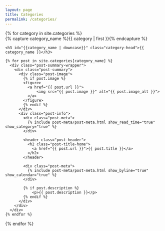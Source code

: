 ```yaml
---
layout: page
title: Categories
permalink: /categories/
---
```


<div id="archives">
{% for category in site.categories %}
  <div class="archive-group">
    {% capture category_name %}{{ category | first }}{% endcapture %}

    <h3 id="{{category_name | downcase}}" class="category-head">{{ category_name }}</h3>

    {% for post in site.categories[category_name] %}
      <div class="post-summary-wrapper">
        <div class="post-summary">
          <div class="post-image">
            {% if post.image %}
            <figure>
              <a href="{{ post.url }}">
                  <img src="{{ post.image }}" alt="{{ post.image_alt }}">
              </a>
            </figure>
            {% endif %}
          </div>
          <div class="post-info">
            <div class="post-meta">
              {% include post-meta/post-meta.html show_read_time="true" show_category="true" %}
            </div>

            <header class="post-header">
              <h2 class="post-title-home">
                <a href="{{ post.url }}">{{ post.title }}</a>
              </h2>
            </header>

            <div class="post-meta">
              {% include post-meta/post-meta.html show_byline="true" show_calendar="true" %}
            </div>

            {% if post.description %}
                <p>{{ post.description }}</p>
            {% endif %}
          </div>
        </div>
      </div>
    {% endfor %}
  </div>
{% endfor %}
</div>

